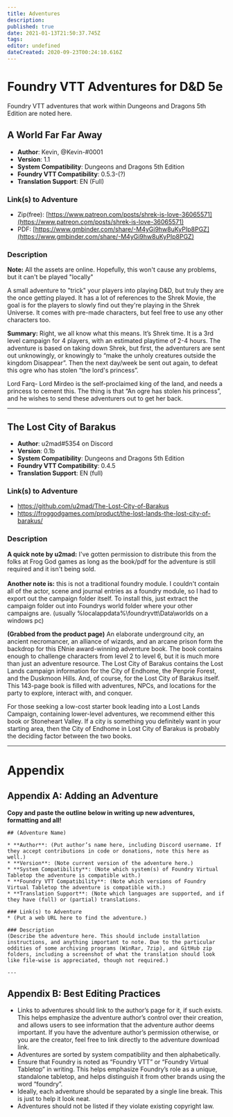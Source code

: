 ```yaml
---
title: Adventures
description: 
published: true
date: 2021-01-13T21:50:37.745Z
tags: 
editor: undefined
dateCreated: 2020-09-23T00:24:10.616Z
---
```


# Foundry VTT Adventures for D&D 5e

Foundry VTT adventures that work within Dungeons and Dragons 5th Edition are noted here.

## A World Far Far Away

* **Author**: Kevin, @Kevin-#0001
* **Version**: 1.1
* **System Compatibility**: Dungeons and Dragons 5th Edition
* **Foundry VTT Compatibility**: 0.5.3-(?)
* **Translation Support**: EN (Full)

### Link(s) to Adventure
* <i class="fab fa-patreon"></i> Zip(free): [https://www.patreon.com/posts/shrek-is-love-36065571](https://www.patreon.com/posts/shrek-is-love-36065571)
* PDF: [https://www.gmbinder.com/share/-M4yGi9hw8uKyPIp8PGZ](https://www.gmbinder.com/share/-M4yGi9hw8uKyPIp8PGZ)

### Description

**Note:** All the assets are online. Hopefully, this won't cause any problems, but it can't be played "locally"

A small adventure to "trick" your players into playing D&D, but truly they are the once getting played. It has a lot of references to the Shrek Movie, the goal is for the players to slowly find out they're playing in the Shrek Universe. It comes with pre-made characters, but feel free to use any other characters too.

**Summary:**
Right, we all know what this means. It’s Shrek time. It is a 3rd level campaign for 4 players, with an estimated playtime of 2-4 hours. The adventure is based on taking down Shrek, but first, the adventurers are sent out unknowingly, or knowingly to “make the unholy creatures outside the kingdom Disappear”. Then the next day/week be sent out again, to defeat this ogre who has stolen “the lord's princess”.

Lord Farq- Lord Mirdeo is the self-proclaimed king of the land, and needs a princess to cement this. The thing is that “An ogre has stolen his princess”, and he wishes to send these adventurers out to get her back.

---

## The Lost City of Barakus

* **Author**: u2mad#5354 on Discord
* **Version**: 0.1b
* **System Compatibility**: Dungeons and Dragons 5th Edition
* **Foundry VTT Compatibility**: 0.4.5
* **Translation Support**: EN (full)

### Link(s) to Adventure
* <i class="fab fa-github"></i> https://github.com/u2mad/The-Lost-City-of-Barakus
* https://froggodgames.com/product/the-lost-lands-the-lost-city-of-barakus/

### Description
**A quick note by u2mad:** I've gotten permission to distribute this from the folks at Frog God games as long as the book/pdf for the adventure is still required and it isn't being sold.<br>
<br>
**Another note is:** this is not a traditional foundry module. I couldn't contain all of the actor, scene and journal entries as a foundry module, so I had to export out the campaign folder itself. To install this, just extract the campaign folder out into Foundrys world folder where your other campaigns are. (usually %localappdata%\foundryvtt\Data\worlds on a windows pc)

**(Grabbed from the product page)** An elaborate underground city, an ancient necromancer, an alliance of wizards, and an arcane prison form the backdrop for this ENnie award-winning adventure book. The book contains enough to challenge characters from level 2 to level 6, but it is much more than just an adventure resource. The Lost City of Barakus contains the Lost Lands campaign information for the City of Endhome, the Penprie Forest, and the Duskmoon Hills. And, of course, for the Lost City of Barakus itself. This 143-page book is filled with adventures, NPCs, and locations for the party to explore, interact with, and conquer.

For those seeking a low-cost starter book leading into a Lost Lands Campaign, containing lower-level adventures, we recommend either this book or Stoneheart Valley. If a city is something you definitely want in your starting area, then the City of Endhome in Lost City of Barakus is probably the deciding factor between the two books.

---

# Appendix

## Appendix A: Adding an Adventure

**Copy and paste the outline below in writing up new adventures, formatting and all!**
```
## (Adventure Name)

* **Author**: (Put author’s name here, including Discord username. If they accept contributions in code or donations, note this here as well.)
* **Version**: (Note current version of the adventure here.)
* **System Compatibility**: (Note which system(s) of Foundry Virtual Tabletop the adventure is compatible with.)
* **Foundry VTT Compatibility**: (Note which versions of Foundry Virtual Tabletop the adventure is compatible with.)
* **Translation Support**: (Note which languages are supported, and if they have (full) or (partial) translations.

### Link(s) to Adventure
* (Put a web URL here to find the adventure.)

### Description
(Describe the adventure here. This should include installation instructions, and anything important to note. Due to the particular oddities of some archiving programs (WinRar, 7zip), and GitHub zip folders, including a screenshot of what the translation should look like file-wise is appreciated, though not required.)

---
```

## Appendix B: Best Editing Practices

- Links to adventures should link to the author’s page for it, if such exists. This helps emphasize the adventure author’s control over their creation, and allows users to see information that the adventure author deems important. If you have the adventure author’s permission otherwise, or you are the creator, feel free to link directly to the adventure download link. 
- Adventures are sorted by system compatibility and then alphabetically.
- Ensure that Foundry is noted as “Foundry VTT” or “Foundry Virtual Tabletop” in writing. This helps emphasize Foundry’s role as a unique, standalone tabletop, and helps distinguish it from other brands using the word “foundry”.   
- Ideally, each adventure should be separated by a single line break. This is just to help it look neat. 
- Adventures should not be listed if they violate existing copyright law.

